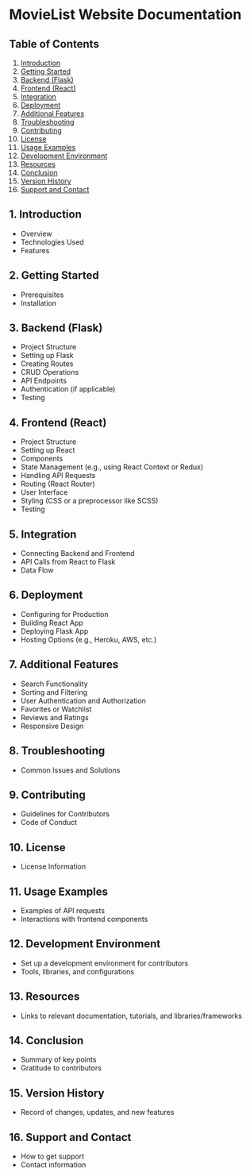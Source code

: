 # MovieList Website Documentation

## Table of Contents

1. [Introduction](#introduction)
2. [Getting Started](#getting-started)
3. [Backend (Flask)](#backend-flask)
4. [Frontend (React)](#frontend-react)
5. [Integration](#integration)
6. [Deployment](#deployment)
7. [Additional Features](#additional-features)
8. [Troubleshooting](#troubleshooting)
9. [Contributing](#contributing)
10. [License](#license)
11. [Usage Examples](#usage-examples)
12. [Development Environment](#development-environment)
13. [Resources](#resources)
14. [Conclusion](#conclusion)
15. [Version History](#version-history)
16. [Support and Contact](#support-and-contact)

## 1. Introduction

- Overview
- Technologies Used
- Features

## 2. Getting Started

- Prerequisites
- Installation

## 3. Backend (Flask)

- Project Structure
- Setting up Flask
- Creating Routes
- CRUD Operations
- API Endpoints
- Authentication (if applicable)
- Testing

## 4. Frontend (React)

- Project Structure
- Setting up React
- Components
- State Management (e.g., using React Context or Redux)
- Handling API Requests
- Routing (React Router)
- User Interface
- Styling (CSS or a preprocessor like SCSS)
- Testing

## 5. Integration

- Connecting Backend and Frontend
- API Calls from React to Flask
- Data Flow

## 6. Deployment

- Configuring for Production
- Building React App
- Deploying Flask App
- Hosting Options (e.g., Heroku, AWS, etc.)

## 7. Additional Features

- Search Functionality
- Sorting and Filtering
- User Authentication and Authorization
- Favorites or Watchlist
- Reviews and Ratings
- Responsive Design

## 8. Troubleshooting

- Common Issues and Solutions

## 9. Contributing

- Guidelines for Contributors
- Code of Conduct

## 10. License

- License Information

## 11. Usage Examples

- Examples of API requests
- Interactions with frontend components

## 12. Development Environment

- Set up a development environment for contributors
- Tools, libraries, and configurations

## 13. Resources

- Links to relevant documentation, tutorials, and libraries/frameworks

## 14. Conclusion

- Summary of key points
- Gratitude to contributors

## 15. Version History

- Record of changes, updates, and new features

## 16. Support and Contact

- How to get support
- Contact information
